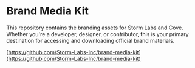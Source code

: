 # Brand Media Kit

This repository contains the branding assets for Storm Labs and Cove. Whether you're a developer, designer, or contributor, this is your primary destination for accessing and downloading official brand materials.

[https://github.com/Storm-Labs-Inc/brand-media-kit](https://github.com/Storm-Labs-Inc/brand-media-kit)
